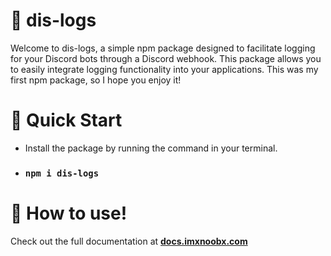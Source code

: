 # 🧶 dis-logs

Welcome to dis-logs, a simple npm package designed to facilitate logging for your Discord bots through a Discord webhook. This package allows you to easily integrate logging functionality into your applications. This was my first npm package, so I hope you enjoy it!

# 🎋 Quick Start

* Install the package by running the command in your terminal.
* ### `npm i dis-logs`


# 📍 How to use!

Check out the full documentation at [**docs.imxnoobx.com**](https://docs.imxnoobx.com/dis-logs/)
